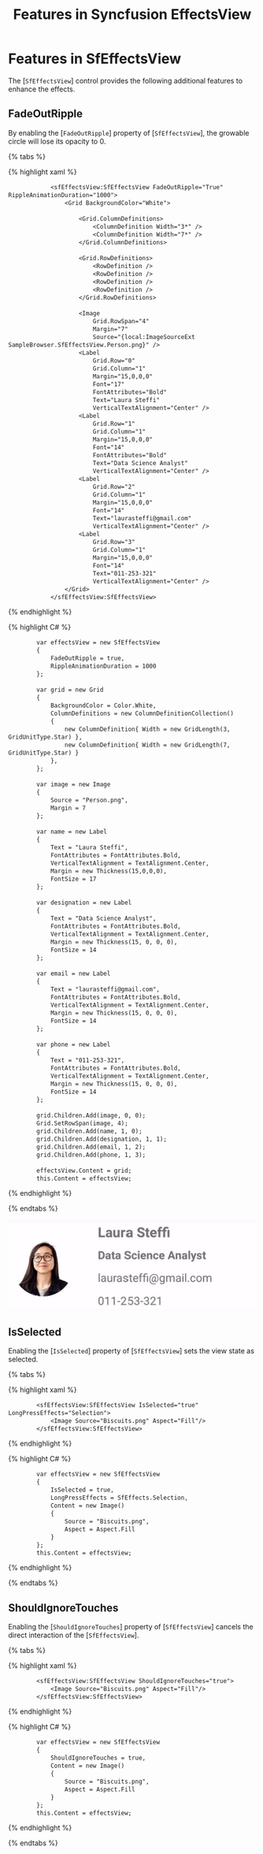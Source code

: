 ﻿---
layout: post
title: Features in Syncfusion EffectsView
description: How to use the additional features in effectsview
platform: xamarin
control: SfEffectsView
documentation: ug
---

# Features in SfEffectsView

The [`SfEffectsView`] control provides the following additional features to enhance the effects.

## FadeOutRipple

By enabling the [`FadeOutRipple`] property of [`SfEffectsView`], the growable circle will lose its opacity to 0.

{% tabs %} 

{% highlight xaml %} 

                <sfEffectsView:SfEffectsView FadeOutRipple="True" RippleAnimationDuration="1000">
                    <Grid BackgroundColor="White">

                        <Grid.ColumnDefinitions>
                            <ColumnDefinition Width="3*" />
                            <ColumnDefinition Width="7*" />
                        </Grid.ColumnDefinitions>

                        <Grid.RowDefinitions>
                            <RowDefinition />
                            <RowDefinition />
                            <RowDefinition />
                            <RowDefinition />
                        </Grid.RowDefinitions>

                        <Image
                            Grid.RowSpan="4"
                            Margin="7"
                            Source="{local:ImageSourceExt SampleBrowser.SfEffectsView.Person.png}" />
                        <Label
                            Grid.Row="0"
                            Grid.Column="1"
                            Margin="15,0,0,0"
                            Font="17"
                            FontAttributes="Bold"
                            Text="Laura Steffi"
                            VerticalTextAlignment="Center" />
                        <Label
                            Grid.Row="1"
                            Grid.Column="1"
                            Margin="15,0,0,0"
                            Font="14"
                            FontAttributes="Bold"
                            Text="Data Science Analyst"
                            VerticalTextAlignment="Center" />
                        <Label
                            Grid.Row="2"
                            Grid.Column="1"
                            Margin="15,0,0,0"
                            Font="14"
                            Text="laurasteffi@gmail.com"
                            VerticalTextAlignment="Center" />
                        <Label
                            Grid.Row="3"
                            Grid.Column="1"
                            Margin="15,0,0,0"
                            Font="14"
                            Text="011-253-321"
                            VerticalTextAlignment="Center" />
                    </Grid>
                </sfEffectsView:SfEffectsView>

{% endhighlight %}

{% highlight C# %} 

            var effectsView = new SfEffectsView
            {
                FadeOutRipple = true,
                RippleAnimationDuration = 1000
            };

            var grid = new Grid
            {
                BackgroundColor = Color.White,
                ColumnDefinitions = new ColumnDefinitionCollection()
                {
                    new ColumnDefinition{ Width = new GridLength(3, GridUnitType.Star) },
                    new ColumnDefinition{ Width = new GridLength(7, GridUnitType.Star) }
                },
            };

            var image = new Image
            {
                Source = "Person.png",
                Margin = 7
            };

            var name = new Label
            {
                Text = "Laura Steffi",
                FontAttributes = FontAttributes.Bold,
                VerticalTextAlignment = TextAlignment.Center,
                Margin = new Thickness(15,0,0,0),
                FontSize = 17
            };

            var designation = new Label
            {
                Text = "Data Science Analyst",
                FontAttributes = FontAttributes.Bold,
                VerticalTextAlignment = TextAlignment.Center,
                Margin = new Thickness(15, 0, 0, 0),
                FontSize = 14
            };

            var email = new Label
            {
                Text = "laurasteffi@gmail.com",
                FontAttributes = FontAttributes.Bold,
                VerticalTextAlignment = TextAlignment.Center,
                Margin = new Thickness(15, 0, 0, 0),
                FontSize = 14
            };

            var phone = new Label
            {
                Text = "011-253-321",
                FontAttributes = FontAttributes.Bold,
                VerticalTextAlignment = TextAlignment.Center,
                Margin = new Thickness(15, 0, 0, 0),
                FontSize = 14
            };

            grid.Children.Add(image, 0, 0);
            Grid.SetRowSpan(image, 4);
            grid.Children.Add(name, 1, 0);
            grid.Children.Add(designation, 1, 1);
            grid.Children.Add(email, 1, 2);
            grid.Children.Add(phone, 1, 3);

            effectsView.Content = grid;
            this.Content = effectsView;
            
{% endhighlight %}

{% endtabs %}

![FadeOutRipple](Features_images/FadeOutRipple.gif)

## IsSelected

Enabling the [`IsSelected`] property of [`SfEffectsView`] sets the view state as selected.

{% tabs %} 

{% highlight xaml %} 

            <sfEffectsView:SfEffectsView IsSelected="true" LongPressEffects="Selection">
                <Image Source="Biscuits.png" Aspect="Fill"/>
            </sfEffectsView:SfEffectsView>

{% endhighlight %}

{% highlight C# %} 

            var effectsView = new SfEffectsView
            {
                IsSelected = true,
                LongPressEffects = SfEffects.Selection,
                Content = new Image()
                {
                    Source = "Biscuits.png",
                    Aspect = Aspect.Fill
                }
            };
            this.Content = effectsView;

{% endhighlight %}

{% endtabs %}

## ShouldIgnoreTouches

Enabling the [`ShouldIgnoreTouches`] property of [`SfEffectsView`] cancels the direct interaction of the [`SfEffectsView`].

{% tabs %} 

{% highlight xaml %} 

            <sfEffectsView:SfEffectsView ShouldIgnoreTouches="true">
                <Image Source="Biscuits.png" Aspect="Fill"/>
            </sfEffectsView:SfEffectsView>

{% endhighlight %}

{% highlight C# %} 

            var effectsView = new SfEffectsView
            {
                ShouldIgnoreTouches = true,
                Content = new Image()
                {
                    Source = "Biscuits.png",
                    Aspect = Aspect.Fill
                }
            };
            this.Content = effectsView;

{% endhighlight %}

{% endtabs %}
